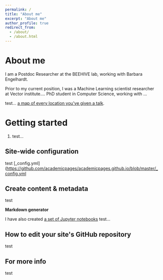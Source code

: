 ```yaml
---
permalink: /
title: "About me"
excerpt: "About me"
author_profile: true
redirect_from: 
  - /about/
  - /about.html
---
```



About me
======
I am a Postdoc Researcher at the BEEHIVE lab, working with Barbara Engelhardt. 

Prior to my current position, I was a Machine Learning scientist researcher at Vector institute.... PhD student in Computer Science, working with ...

test... [a map of every location you've given a talk](https://academicpages.github.io/talkmap.html).

Getting started
======
1. test...


Site-wide configuration
------
test [_config.yml](https://github.com/academicpages/academicpages.github.io/blob/master/_config.yml 

Create content & metadata
------
test

**Markdown generator**

I have also created [a set of Jupyter notebooks](https://github.com/academicpages/academicpages.github.io/tree/master/markdown_generator
) test...

How to edit your site's GitHub repository
------
test

For more info
------
test
